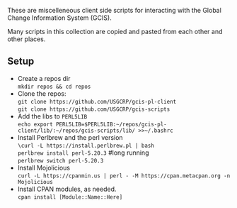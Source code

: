 These are miscelleneous client side scripts for interacting with the Global Change Information System (GCIS).

Many scripts in this collection are copied and pasted from each other and other places.


## Setup


 - Create a repos dir  
   `mkdir repos && cd repos`
 - Clone the repos:  
   `git clone https://github.com/USGCRP/gcis-pl-client`  
   `git clone https://github.com/USGCRP/gcis-scripts`
 - Add the libs to `PERL5LIB`  
   `echo export PERL5LIB=$PERL5LIB:~/repos/gcis-pl-client/lib/:~/repos/gcis-scripts/lib/ >>~/.bashrc`
 - Install Perlbrew and the perl version  
   `\curl -L https://install.perlbrew.pl | bash`  
   `perlbrew install perl-5.20.3` #long running  
   `perlbrew switch perl-5.20.3`
 - Install Mojolicious  
   `curl -L https://cpanmin.us | perl - -M https://cpan.metacpan.org -n Mojolicious`
 - Install CPAN modules, as needed.  
   `cpan install [Module::Name::Here]`

